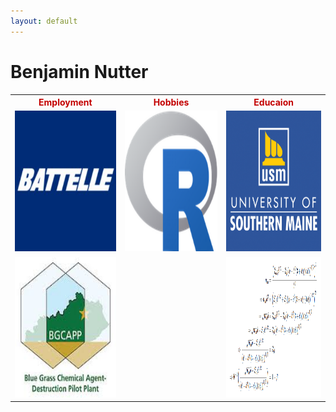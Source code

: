 ```yaml
---
layout: default
---
```


<h1>
Benjamin Nutter
</h1>
<!--html_preserve-->
<table align="center" style="border-collapse:collapse;">
<tr>
<th colspan="1" ; rowspan="1" ; style="text-align:center;color:rgba(195,0,0,1);">
Employment
</th>
<th colspan="1" ; rowspan="1" ; style="text-align:center;color:rgba(195,0,0,1);">
Hobbies
</th>
<th colspan="1" ; rowspan="1" ; style="text-align:center;color:rgba(195,0,0,1);">
Educaion
</th>
</tr>
<tr>
<td colspan="1" ; rowspan="1" ; style="text-align:left;height:225px;width:225px;">
<a href = 'http://battelle.org'><img src = 'images/battelle_logo.jpg', title = 'Battelle Memorial Institute', height = 225px, width = 225px></a>
</td>
<td colspan="1" ; rowspan="1" ; style="text-align:left;height:225px;width:225px;">
<a href = 'http://r-project.org'><img src = 'images/Rlogo.png', title = 'R Programming', height = 225px, width = 225px></a>
</td>
<td colspan="1" ; rowspan="1" ; style="text-align:left;height:225px;width:225px;">
<a href = 'http://usm.maine.edu'><img src = 'images/usm_logo.png', title = 'M.S. Statistics', height = 225px, width = 225px></a>
</td>
</tr>
<tr>
<td colspan="1" ; rowspan="1" ; style="text-align:left;height:225px;width:225px;">
<a href = 'http://bechtelparsonsbgcapp.com'><img src = 'images/bgcapp_logo.jpg', title = 'BGCAPP', height = 225px, width = 225px></a>
</td>
<td colspan="1" ; rowspan="1" ; style="text-align:left;height:225px;width:225px;">
</td>
<td colspan="1" ; rowspan="1" ; style="text-align:left;height:225px;width:225px;">
<a href = 'http://nutterb.github.io/ItCanBeShown/'><img src = 'images/ItCanBeShown.png', title = 'Statistical Notes', height = 225px, width = 225px></a>
</td>
</tr>
</table>
<!--/html_preserve-->

